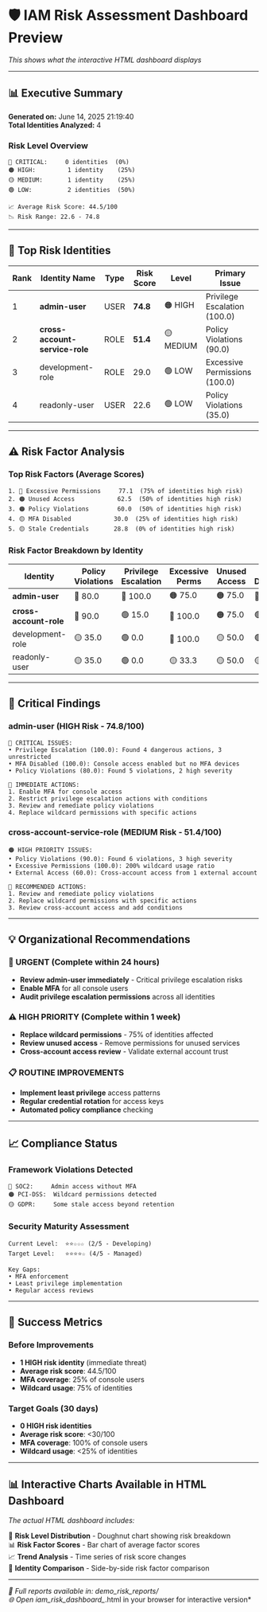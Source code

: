 # 🛡️ IAM Risk Assessment Dashboard Preview

*This shows what the interactive HTML dashboard displays*

---

## 📊 Executive Summary

**Generated on:** June 14, 2025 21:19:40  
**Total Identities Analyzed:** 4

### Risk Level Overview
```
🔴 CRITICAL:     0 identities  (0%)
🟠 HIGH:         1 identity    (25%) 
🟡 MEDIUM:       1 identity    (25%)
🟢 LOW:          2 identities  (50%)

📈 Average Risk Score: 44.5/100
📉 Risk Range: 22.6 - 74.8
```

---

## 🎯 Top Risk Identities

| Rank | Identity Name | Type | Risk Score | Level | Primary Issue |
|------|---------------|------|------------|-------|---------------|
| 1 | **admin-user** | USER | **74.8** | 🟠 HIGH | Privilege Escalation (100.0) |
| 2 | **cross-account-service-role** | ROLE | **51.4** | 🟡 MEDIUM | Policy Violations (90.0) |
| 3 | development-role | ROLE | 29.0 | 🟢 LOW | Excessive Permissions (100.0) |
| 4 | readonly-user | USER | 22.6 | 🟢 LOW | Policy Violations (35.0) |

---

## ⚠️ Risk Factor Analysis

### Top Risk Factors (Average Scores)
```
1. 🔴 Excessive Permissions     77.1  (75% of identities high risk)
2. 🟠 Unused Access            62.5  (50% of identities high risk)  
3. 🟠 Policy Violations        60.0  (50% of identities high risk)
4. 🟡 MFA Disabled            30.0  (25% of identities high risk)
5. 🟡 Stale Credentials       28.8  (0% of identities high risk)
```

### Risk Factor Breakdown by Identity

| Identity | Policy Violations | Privilege Escalation | Excessive Perms | Unused Access | MFA Disabled |
|----------|-------------------|---------------------|-----------------|---------------|--------------|
| **admin-user** | 🔴 80.0 | 🔴 100.0 | 🟠 75.0 | 🟠 75.0 | 🔴 100.0 |
| **cross-account-role** | 🔴 90.0 | 🟢 15.0 | 🔴 100.0 | 🟠 75.0 | 🟢 0.0 |
| development-role | 🟡 35.0 | 🟢 0.0 | 🔴 100.0 | 🟡 50.0 | 🟢 0.0 |
| readonly-user | 🟡 35.0 | 🟢 0.0 | 🟡 33.3 | 🟡 50.0 | 🟡 20.0 |

---

## 🚨 Critical Findings

### admin-user (HIGH Risk - 74.8/100)
```
🔴 CRITICAL ISSUES:
• Privilege Escalation (100.0): Found 4 dangerous actions, 3 unrestricted
• MFA Disabled (100.0): Console access enabled but no MFA devices
• Policy Violations (80.0): Found 5 violations, 2 high severity

🎯 IMMEDIATE ACTIONS:
1. Enable MFA for console access
2. Restrict privilege escalation actions with conditions  
3. Review and remediate policy violations
4. Replace wildcard permissions with specific actions
```

### cross-account-service-role (MEDIUM Risk - 51.4/100)
```
🟠 HIGH PRIORITY ISSUES:
• Policy Violations (90.0): Found 6 violations, 3 high severity
• Excessive Permissions (100.0): 200% wildcard usage ratio
• External Access (60.0): Cross-account access from 1 external account

🎯 RECOMMENDED ACTIONS:
1. Review and remediate policy violations
2. Replace wildcard permissions with specific actions
3. Review cross-account access and add conditions
```

---

## 💡 Organizational Recommendations

### 🚨 URGENT (Complete within 24 hours)
- **Review admin-user immediately** - Critical privilege escalation risks
- **Enable MFA** for all console users
- **Audit privilege escalation permissions** across all identities

### ⚠️ HIGH PRIORITY (Complete within 1 week)  
- **Replace wildcard permissions** - 75% of identities affected
- **Review unused access** - Remove permissions for unused services
- **Cross-account access review** - Validate external account trust

### 📋 ROUTINE IMPROVEMENTS
- **Implement least privilege** access patterns
- **Regular credential rotation** for access keys
- **Automated policy compliance** checking

---

## 📈 Compliance Status

### Framework Violations Detected
```
🔴 SOC2:     Admin access without MFA
🟠 PCI-DSS:  Wildcard permissions detected  
🟡 GDPR:     Some stale access beyond retention
```

### Security Maturity Assessment
```
Current Level:  ⭐⭐☆☆☆ (2/5 - Developing)
Target Level:   ⭐⭐⭐⭐☆ (4/5 - Managed)

Key Gaps:
• MFA enforcement
• Least privilege implementation  
• Regular access reviews
```

---

## 🎯 Success Metrics

### Before Improvements
- **1 HIGH risk identity** (immediate threat)
- **Average risk score**: 44.5/100
- **MFA coverage**: 25% of console users
- **Wildcard usage**: 75% of identities

### Target Goals (30 days)
- **0 HIGH risk identities**  
- **Average risk score**: <30/100
- **MFA coverage**: 100% of console users
- **Wildcard usage**: <25% of identities

---

## 📊 Interactive Charts Available in HTML Dashboard

*The actual HTML dashboard includes:*

🍩 **Risk Level Distribution** - Doughnut chart showing risk breakdown  
📊 **Risk Factor Scores** - Bar chart of average factor scores  
📈 **Trend Analysis** - Time series of risk score changes  
🎯 **Identity Comparison** - Side-by-side risk factor comparison  

---

*📁 Full reports available in: demo_risk_reports/*  
*🌐 Open iam_risk_dashboard_*.html in your browser for interactive version*